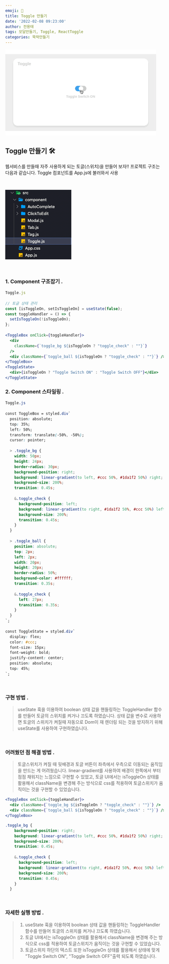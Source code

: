 ```yaml
---
emoji: 🍟
title: Toggle 만들기
date: '2022-02-08 09:23:00'
author: 전용태
tags: 모달만들기, Toggle, ReactToggle
categories: 뚝딱만들기
---
```


![toggle.gif](toggle.gif)

## Toggle 만들기 🛠

웹서비스를 만들때 자주 사용하게 되는 토글(스위치)을 만들어 보자!! 프로젝트 구조는 다음과 같습니다. Toggle 컴포넌트를 App.js에 불러와서 사용

<br />

![tree.png](tree.png)

<br />

### 1. Component 구조잡기 .

```jsx
Toggle.js

// 토글 상태 관리
const [isToggleOn, setIsToggleOn] = useState(false);
const toggleHandler = () => {
  setIsToggleOn(!isToggleOn);
};

<ToggleBox onClick={toggleHandler}>
  <div
    className={`toggle_bg ${isToggleOn ? "toggle_check" : ""}`}
  />
  <div className={`toggle_ball ${isToggleOn ? "toggle_check" : ""}`} />
</ToggleBox>
<ToggleState>
  <div>{isToggleOn ? "Toggle Switch ON" : "Toggle Switch OFF"}</div>
</ToggleState>

```

### 2. Component 스타일링 .

```css
Toggle.js

const ToggleBox = styled.div`
  position: absolute;
  top: 35%;
  left: 50%;
  transform: translate(-50%, -50%);
  cursor: pointer;

  > .toggle_bg {
    width: 50px;
    height: 24px;
    border-radius: 30px;
    background-position: right;
    background: linear-gradient(to left, #ccc 50%, #1da1f2 50%) right;
    background-size: 200%;
    transition: 0.45s;

    &.toggle_check {
      background-position: left;
      background: linear-gradient(to right, #1da1f2 50%, #ccc 50%) left;
      background-size: 200%;
      transition: 0.45s;
    }
  }

  > .toggle_ball {
    position: absolute;
    top: 2px;
    left: 2px;
    width: 20px;
    height: 20px;
    border-radius: 50%;
    background-color: #ffffff;
    transition: 0.35s;

    &.toggle_check {
      left: 27px;
      transition: 0.35s;
    }
  }
`;

const ToggleState = styled.div`
  display: flex;
  color: #ccc;
  font-size: 15px;
  font-weight: bold;
  justify-content: center;
  position: absolute;
  top: 45%;
`;
```

<br />


### 구현 방법 .

> useState 훅을 이용하여 boolean 상태 값을 핸들링하는 ToggleHandler 함수를 만들어 토글의 스위치를 켜거나 끄도록 하였습니다. 상태 값을 변수로 사용하면 토글의 스위치가 켜질때 자동으로 Dom이 재 렌더링 되는 것을 방지하기 위해 useState를 사용하여 구현하였습니다.

<br />

### 어려웠던 점 해결 방법 .

> 토글스위치가 켜질 때 뒷배경과 토글 버튼이 좌측에서 우측으로 이동되는 움직임을 만드는 게 어려웠습니다. linear-gradient를 사용하여 배경이 한쪽에서 부터 점점 채워지는 느낌으로 구현할 수 있었고, 토글 UI에서는 isToggleOn 상태를 활용해서 className을 변경해 주는 방식으로 css를 적용하여 토글스위치가 움직이는 것을 구현할 수 있었습니다.

```jsx
<ToggleBox onClick={toggleHandler}>
  <div className={`toggle_bg ${isToggleOn ? "toggle_check" : ""}`} />
  <div className={`toggle_ball ${isToggleOn ? "toggle_check" : ""}`} />
</ToggleBox>
```

```css
.toggle_bg {
    background-position: right;
    background: linear-gradient(to left, #ccc 50%, #1da1f2 50%) right;
    background-size: 200%;
    transition: 0.45s;

    &.toggle_check {
      background-position: left;
      background: linear-gradient(to right, #1da1f2 50%, #ccc 50%) left;
      background-size: 200%;
      transition: 0.45s;
    }
  }
```
<br />

### 자세한 실행 방법 .

> 1. useState 훅을 이용하여 boolean 상태 값을 핸들링하는 ToggleHandler 함수를 만들어 토글의 스위치를 켜거나 끄도록 하였습니다. <br />
> 2. 토글 UI에서는 isToggleOn 상태를 활용해서 className을 변경해 주는 방식으로 css를 적용하여 토글스위치가 움직이는 것을 구현할 수 있었습니다. <br />
> 3. 토글스위치 하단의 텍스트 또한 isToggleOn 상태를 활용해서 상태에 맞게 "Toggle Switch ON", "Toggle Switch OFF"출력 되도록 하였습니다.

<br />
<br />